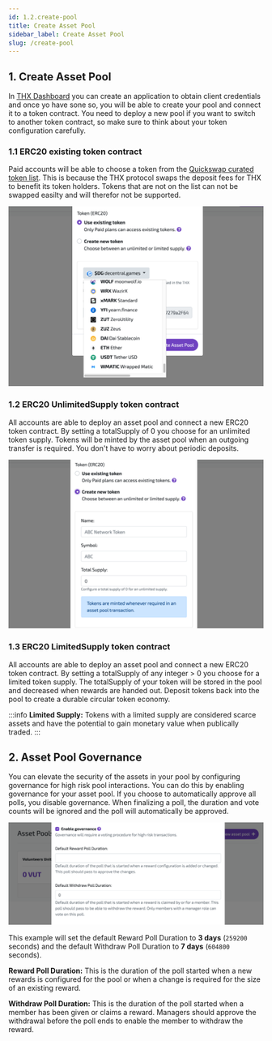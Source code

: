 ```yaml
---
id: 1.2.create-pool
title: Create Asset Pool
sidebar_label: Create Asset Pool
slug: /create-pool
---
```


## 1. Create Asset Pool 

In [THX Dashboard](https://dashboard.thx.network) you can create an application to obtain client credentials and once yo have sone so, you will be able to create your pool and connect it to a token contract. You need to deploy a new pool if you want to switch to another token contract, so make sure to think about your token configuration carefully. 

### 1.1 ERC20 existing token contract

Paid accounts will be able to choose a token from the [Quickswap curated token list](https://unpkg.com/quickswap-default-token-list@1.0.55/build/quickswap-default.tokenlist.json). This is because the THX protocol swaps the deposit fees for THX to benefit its token holders. Tokens that are not on the list can not be swapped easilty and will therefor not be supported. 

[![img](../static/img/quickswap_tokens.png)](../static/img/quickswap_tokens.png)

### 1.2 ERC20 UnlimitedSupply token contract

All accounts are able to deploy an asset pool and connect a new ERC20 token contract. By setting a totalSupply of 0 you choose for an unlimited token supply. Tokens will be minted by the asset pool when an outgoing transfer is required. You don't have to worry about periodic deposits.

[![img](../static/img/new_token.png)](../static/img/new_token.png)

### 1.3 ERC20 LimitedSupply token contract

All accounts are able to deploy an asset pool and connect a new ERC20 token contract. By setting a totalSupply of any integer > 0 you choose for a limited token supply. The totalSupply of your token will be stored in the pool and decreased when rewards are handed out. Deposit tokens back into the pool to create a durable circular token economy.

:::info
**Limited Supply:** Tokens with a limited supply are considered scarce assets and have the potential to gain monetary value when publically traded.
:::

## 2. Asset Pool Governance

You can elevate the security of the assets in your pool by configuring governance for high risk pool interactions. You can do this by enabling governance for your asset pool. If you choose to automatically approve all polls, you disable governance. When finalizing a poll, the duration and vote counts will be ignored and the poll will automatically be approved.

[![img](../static/img/pool_governance.png)](../static/img/pool_governance.png)

This example will set the default Reward Poll Duration to **3 days** (`259200` seconds) and the default Withdraw Poll Duration to **7 days** (`604800` seconds). 

**Reward Poll Duration:** This is the duration of the poll started when a new rewards is configured for the pool or when a change is required for the size of an existing reward.

**Withdraw Poll Duration:** 
This is the duration of the poll started when a member has been given or claims a reward. Managers should approve the withdrawal before the poll ends to enable the member to withdraw the reward.
